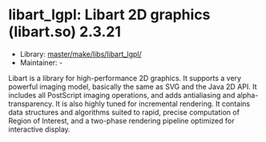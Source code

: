 # libart_lgpl: Libart 2D graphics (libart.so) 2.3.21
 - Library: [master/make/libs/libart_lgpl/](https://github.com/Freetz-NG/freetz-ng/tree/master/make/libs/libart_lgpl/)
 - Maintainer: -

Libart is a library for high-performance 2D graphics. It supports a very powerful imaging model, basically the same as SVG and the Java 2D API. It includes all PostScript imaging operations, and adds antialiasing and alpha-transparency. It is also highly tuned for incremental rendering. It contains data structures and algorithms suited to rapid, precise computation of Region of Interest, and a two-phase rendering pipeline optimized for interactive display.
